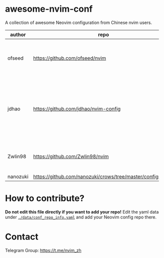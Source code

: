 # awesome-nvim-conf

A collection of awesome Neovim configuration from Chinese nvim users.

<!--MARKDOWN_TABLE_START-->
| author |                           repo                           |                                            description                                           |                          tags                         |stars|
|--------|----------------------------------------------------------|--------------------------------------------------------------------------------------------------|-------------------------------------------------------|-----|
| ofseed |              https://github.com/ofseed/nvim              |                                    Over 150+ featured plugins                                    |nvim-lsp, C/C++, Rust, GO, JavaScript, TypeScript, Java| 146 |
|  jdhao |           https://github.com/jdhao/nvim-config           |A modern Neovim configuration with full battery for Python, Lua, C++, Markdown, LaTeX, and more...|                nvim-lsp, Python, LaTeX                | 3393|
| Zwlin98|              https://github.com/Zwlin98/nvim             |                A simple and clean neovim configuration, optimized for HHKB layout                |             nvim-lsp, Lua, HHKB, Nord, Lua            |  42 |
|nanozuki|https://github.com/nanozuki/crows/tree/master/configs/nvim|                                               None                                               |                          None                         |  14 |
<!--MARKDOWN_TABLE_END-->

# How to contribute?

**Do not edit this file directly if you want to add your repo!**
Edit the yaml data under [`./data/conf_repo_info.yaml`](./data/conf_repo_info.yaml) and add your Neovim config repo there.

# Contact

Telegram Group: <https://t.me/nvim_zh>
